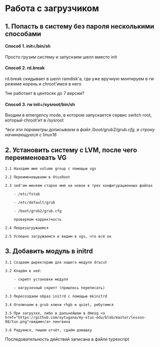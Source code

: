 <h1><b>Работа с загрузчиком</b></h1>

<h2>1. Попасть в систему без пароля несколькими способами</h2>

<h4>Способ 1. init=/bin/sh</h4>

Просто грузим систему и запускаем шелл вместо init


<h4>Способ 2. rd.break</h4>

rd.break скидывает в шелл ramdisk'а, где уже вручную монтируем в rw режиме корень и chroot'имся в него 

?не работает в центосях до 7 версии?


<h4>Способ 3. rw init=/sysroot/bin/sh</h4>

Входим в emergency mode, в котором запускается сервис switch root, который chroot'ит в /sysroot

<i>*все эти параметры дописываем в файл /boot/grub2/grub.cfg, в строку начинающуюся с linux16</i>


<h2>2. Установить систему с LVM, после чего переименовать VG</h2>

    2.1 Находим имя volume group с помощью vgs

    2.2 Переименовываем в OtusRoot

    2.3 sed'ом меняем старое имя на новое в трех конфигурационных файлах

        - /etc/fstab

        - /etc/default/grub

        - /boot/grub2/grub.cfg

        проверяем корректность

    2.4 Пеерезагружаемся

    2.5 Успешно загружаемся и видим в vgs, что всё ок

<h2>3. Добавить модуль в initrd</h2>

    3.1 Создаем директорию для нашего модуля dracut

    3.2 Кладём в неё:

        - скрипт установки модуля

        - нагрузочный скрипт (пришлось переписать)

    3.3 Пересоздаем образ initrd с помощью mkinitrd

    3.4 Отключаем в grub ключи rhgb и quiet, ребутимся

    3.5 При загрузке, либо в дальнейшем в dmesg <a href="https://github.com/aytugana/my-otus-edu/blob/master/lesson-08/tux.png">видим</a> пингвина

    3.6 Радуемся, пишем отчёт, сдаём домашку

Последовательность действий записана в файле typescript